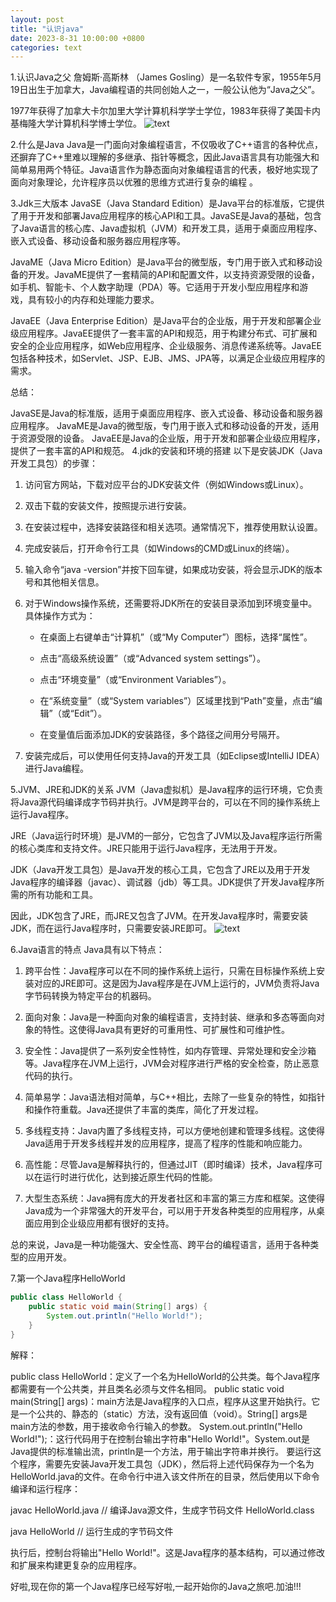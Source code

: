 ```yaml
---
layout: post
title: "认识java"
date: 2023-8-31 10:00:00 +0800
categories: text
---
```


1.认识Java之父
詹姆斯·高斯林 （James Gosling）是一名软件专家，1955年5月19日出生于加拿大，Java编程语的共同创始人之一，一般公认他为“Java之父”。

1977年获得了加拿大卡尔加里大学计算机科学学士学位，1983年获得了美国卡内基梅隆大学计算机科学博士学位。
![text](https://imgconvert.csdnimg.cn/aHR0cDovL2ltZzQuaW1ndG4uYmRpbWcuY29tL2l0L3U9MjMzMDc4ODQ1NSwzNTA4MDMxNDU5JmZtPTI2JmdwPTAuanBn?x-oss-process=image/format,png#pic_center)


2.什么是Java
Java是一门面向对象编程语言，不仅吸收了C++语言的各种优点，还摒弃了C++里难以理解的多继承、指针等概念，因此Java语言具有功能强大和简单易用两个特征。Java语言作为静态面向对象编程语言的代表，极好地实现了面向对象理论，允许程序员以优雅的思维方式进行复杂的编程 。

3.Jdk三大版本
JavaSE（Java Standard Edition）是Java平台的标准版，它提供了用于开发和部署Java应用程序的核心API和工具。JavaSE是Java的基础，包含了Java语言的核心库、Java虚拟机（JVM）和开发工具，适用于桌面应用程序、嵌入式设备、移动设备和服务器应用程序等。

JavaME（Java Micro Edition）是Java平台的微型版，专门用于嵌入式和移动设备的开发。JavaME提供了一套精简的API和配置文件，以支持资源受限的设备，如手机、智能卡、个人数字助理（PDA）等。它适用于开发小型应用程序和游戏，具有较小的内存和处理能力要求。

JavaEE（Java Enterprise Edition）是Java平台的企业版，用于开发和部署企业级应用程序。JavaEE提供了一套丰富的API和规范，用于构建分布式、可扩展和安全的企业应用程序，如Web应用程序、企业级服务、消息传递系统等。JavaEE包括各种技术，如Servlet、JSP、EJB、JMS、JPA等，以满足企业级应用程序的需求。



总结：

JavaSE是Java的标准版，适用于桌面应用程序、嵌入式设备、移动设备和服务器应用程序。
JavaME是Java的微型版，专门用于嵌入式和移动设备的开发，适用于资源受限的设备。
JavaEE是Java的企业版，用于开发和部署企业级应用程序，提供了一套丰富的API和规范。
4.jdk的安装和环境的搭建
以下是安装JDK（Java开发工具包）的步骤：

1. 访问官方网站，下载对应平台的JDK安装文件（例如Windows或Linux）。

2. 双击下载的安装文件，按照提示进行安装。

3. 在安装过程中，选择安装路径和相关选项。通常情况下，推荐使用默认设置。

4. 完成安装后，打开命令行工具（如Windows的CMD或Linux的终端）。

5. 输入命令“java -version”并按下回车键，如果成功安装，将会显示JDK的版本号和其他相关信息。

6. 对于Windows操作系统，还需要将JDK所在的安装目录添加到环境变量中。具体操作方式为：

    - 在桌面上右键单击“计算机”（或“My Computer”）图标，选择“属性”。

    - 点击“高级系统设置”（或“Advanced system settings”）。

    - 点击“环境变量”（或“Environment Variables”）。

    - 在“系统变量”（或“System variables”）区域里找到“Path”变量，点击“编辑”（或“Edit”）。

    - 在变量值后面添加JDK的安装路径，多个路径之间用分号隔开。

7. 安装完成后，可以使用任何支持Java的开发工具（如Eclipse或IntelliJ IDEA）进行Java编程。

5.JVM、JRE和JDK的关系
JVM（Java虚拟机）是Java程序的运行环境，它负责将Java源代码编译成字节码并执行。JVM是跨平台的，可以在不同的操作系统上运行Java程序。

JRE（Java运行时环境）是JVM的一部分，它包含了JVM以及Java程序运行所需的核心类库和支持文件。JRE只能用于运行Java程序，无法用于开发。

JDK（Java开发工具包）是Java开发的核心工具，它包含了JRE以及用于开发Java程序的编译器（javac）、调试器（jdb）等工具。JDK提供了开发Java程序所需的所有功能和工具。

因此，JDK包含了JRE，而JRE又包含了JVM。在开发Java程序时，需要安装JDK，而在运行Java程序时，只需要安装JRE即可。
![text](https://tse1-mm.cn.bing.net/th/id/OIP-C.exRq6KX_cPu-CenmyerhwgAAAA?pid=ImgDet&rs=1)

6.Java语言的特点
Java具有以下特点：

1. 跨平台性：Java程序可以在不同的操作系统上运行，只需在目标操作系统上安装对应的JRE即可。这是因为Java程序是在JVM上运行的，JVM负责将Java字节码转换为特定平台的机器码。

2. 面向对象：Java是一种面向对象的编程语言，支持封装、继承和多态等面向对象的特性。这使得Java具有更好的可重用性、可扩展性和可维护性。

3. 安全性：Java提供了一系列安全性特性，如内存管理、异常处理和安全沙箱等。Java程序在JVM上运行，JVM会对程序进行严格的安全检查，防止恶意代码的执行。

4. 简单易学：Java语法相对简单，与C++相比，去除了一些复杂的特性，如指针和操作符重载。Java还提供了丰富的类库，简化了开发过程。

5. 多线程支持：Java内置了多线程支持，可以方便地创建和管理多线程。这使得Java适用于开发多线程并发的应用程序，提高了程序的性能和响应能力。

6. 高性能：尽管Java是解释执行的，但通过JIT（即时编译）技术，Java程序可以在运行时进行优化，达到接近原生代码的性能。

7. 大型生态系统：Java拥有庞大的开发者社区和丰富的第三方库和框架。这使得Java成为一个非常强大的开发平台，可以用于开发各种类型的应用程序，从桌面应用到企业级应用都有很好的支持。

总的来说，Java是一种功能强大、安全性高、跨平台的编程语言，适用于各种类型的应用开发。

7.第一个Java程序HelloWorld
```java
public class HelloWorld {
    public static void main(String[] args) {
        System.out.println("Hello World!");
    }
}
```
解释：

public class HelloWorld：定义了一个名为HelloWorld的公共类。每个Java程序都需要有一个公共类，并且类名必须与文件名相同。
public static void main(String[] args)：main方法是Java程序的入口点，程序从这里开始执行。它是一个公共的、静态的（static）方法，没有返回值（void）。String[] args是main方法的参数，用于接收命令行输入的参数。
System.out.println("Hello World!");：这行代码用于在控制台输出字符串"Hello World!"。System.out是Java提供的标准输出流，println是一个方法，用于输出字符串并换行。
要运行这个程序，需要先安装Java开发工具包（JDK），然后将上述代码保存为一个名为HelloWorld.java的文件。在命令行中进入该文件所在的目录，然后使用以下命令编译和运行程序：

javac HelloWorld.java // 编译Java源文件，生成字节码文件 HelloWorld.class

java HelloWorld // 运行生成的字节码文件

执行后，控制台将输出"Hello World!"。这是Java程序的基本结构，可以通过修改和扩展来构建更复杂的应用程序。

好啦,现在你的第一个Java程序已经写好啦,一起开始你的Java之旅吧.加油!!!
